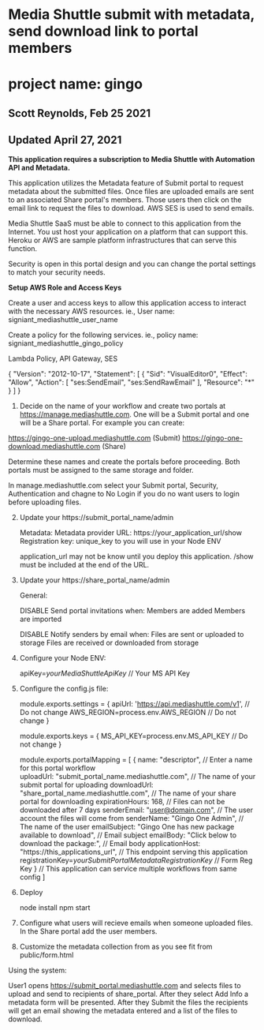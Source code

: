 # Media Shuttle submit with metadata, send download link to portal members

# project name: gingo

## Scott Reynolds, Feb 25 2021
## Updated April 27, 2021



**This application requires a subscription to Media Shuttle with Automation API and Metadata.**

   This application utilizes the Metadata feature of Submit portal to request metadata about the submitted files. Once files are uploaded emails are sent to an associated Share portal's members. Those users then click on the email link to request the files to download. AWS SES is used to send emails.

   Media Shuttle SaaS must be able to connect to this application from the Internet. You ust host your application on a platform that can support this. Heroku or AWS are sample platform infrastructures that can serve this function.
   
   Security is open in this portal design and you can change the portal settings to match your security needs.

**Setup AWS Role and Access Keys**

Create a user and access keys to allow this application access to interact with the necessary AWS resources. ie., User name: signiant_mediashuttle_user_name

Create a policy for the following services. ie., policy name: signiant_mediashuttle_gingo_policy

Lambda Policy, API Gateway, SES

{
    "Version": "2012-10-17",
    "Statement": [
        {
            "Sid": "VisualEditor0",
            "Effect": "Allow",
            "Action": [
                "ses:SendEmail",
                "ses:SendRawEmail"
            ],
            "Resource": "*"
        }
    ]
}

1.  Decide on the name of your workflow and create two portals at https://manage.mediashuttle.com. One will be a Submit portal and one will be a Share portal. For example you can create:

   https://gingo-one-upload.mediashuttle.com (Submit) 
   https://gingo-one-download.mediashuttle.com (Share)

   Determine these names and create the portals before proceeding. Both portals must be assigned to the same storage and folder.

   In manage.mediashuttle.com select your Submit portal, Security, Authentication and chagne to No Login if you do no want users to login before uploading files.

2. Update your https://submit_portal_name/admin

   Metadata: Metadata provider URL: https://your_application_url/show  
   Registration key: unique_key to you will use in your Node ENV

   application_url may not be know until you deploy this application.
   /show must be included at the end of the URL.

3. Update your https://share_portal_name/admin 

   General: 
   
   DISABLE Send portal invitations when:
      Members are added
      Members are imported

   DISABLE Notify senders by email when:
      Files are sent or uploaded to storage
      Files are received or downloaded from storage

      
4. Configure your Node ENV:

   apiKey=*yourMediaShuttleApiKey* // Your MS API Key

5. Configure the config.js file:

   module.exports.settings = {
      apiUrl: 'https://api.mediashuttle.com/v1',   // Do not change
      AWS_REGION=process.env.AWS_REGION            // Do not change
   }

   module.exports.keys = {
      MS_API_KEY=process.env.MS_API_KEY            // Do not change
   }

   module.exports.portalMapping = [
      {
         name: "descriptor", // Enter a name for this portal workflow              
         uploadUrl: "submit_portal_name.mediashuttle.com", // The name of your submit portal for uploading
         downloadUrl: "share_portal_name.mediashuttle.com", // The name of your share portal for downloading
         expirationHours: 168, // Files can not be downloaded after 7 days
         senderEmail: "user@domain.com", // The user account the files will come from
         senderName: "Gingo One Admin", // The name of the user 
         emailSubject: "Gingo One has new package available to download", // Email subject
         emailBody: "Click below to download the package:", // Email body
         applicationHost: "https://this_applications_url", // This endpoint serving this application
         registrationKey=*yourSubmitPortalMetadataRegistrationKey* // Form Reg Key
      } // This application can service multiple workflows from same config
   ]

6. Deploy
   
   node install
   npm start

7. Configure what users will recieve emails when someone uploaded files. In the Share portal add the user members.

8. Customize the metadata collection from as you see fit from public/form.html

Using the system:

User1 opens https://submit_portal.mediashuttle.com and selects files to upload and send to recipients of share_portal. After they select Add Info a metadata form will be presented. After they Submit the files the recipients will get an email showing the metadata entered and a list of the files to download.

